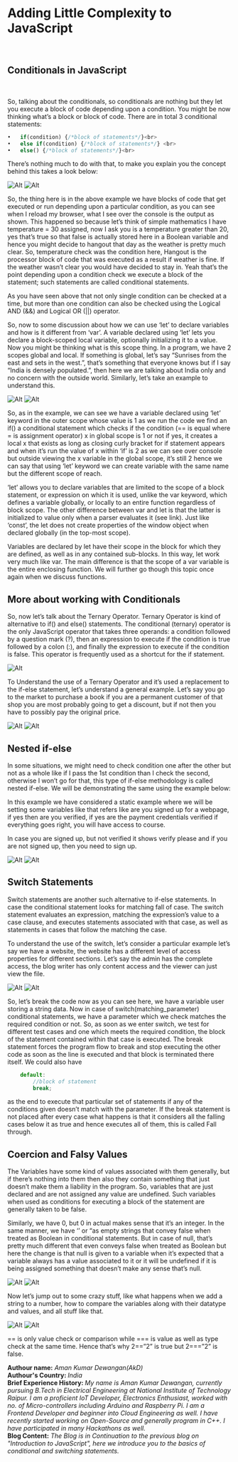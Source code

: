 <div class="text-white bg-blue mb-2"><h1>Adding Little Complexity to JavaScript</h1></div><br>

<h2>Conditionals in JavaScript</h2><br>

So, talking about the conditionals, so conditionals are nothing but they let you execute a block of code depending upon a condition. You might be now thinking what’s a block or block of code. There are in total 3 conditional statements:<br>

```JavaScript
•	if(condition) {/*block of statements*/}<br>
•	else if(condition) {/*block of statements*/} <br>
•	else() {/*block of statements*/}<br>
```

There’s nothing much to do with that, to make you explain you the concept behind this takes a look below:

![Alt]({{site.baseurl}}/assets/Js_Tutorial_Images/js12.PNG)
![Alt]({{site.baseurl}}/assets/Js_Tutorial_Images/js13.PNG)

So, the thing here is in the above example we have blocks of code that get executed or run depending upon a particular condition, as you can see when I reload my browser, what I see over the console is the output as shown. This happened so because let’s think of simple mathematics I have temperature = 30 assigned, now I ask you is a temperature greater than 20, yes that’s true so that false is actually stored here in a Boolean variable and hence you might decide to hangout that day as the weather is pretty much clear. So, temperature check was the condition here, Hangout is the processor block of code that was executed as a result if weather is fine. If the weather wasn’t clear you would have decided to stay in. Yeah that’s the point depending upon a condition check we execute a block of the statement; such statements are called conditional statements.
    
As you have seen above that not only single condition can be checked at a time, but more than one condition can also be checked using the Logical AND (&&) and Logical OR (||) operator.

So, now to some discussion about how we can use ‘let’ to declare variables and how is it different from ‘var’.  A variable declared using ‘let’ lets you declare a block-scoped local variable, optionally initializing it to a value. Now you might be thinking what is this scope thing. In a program, we have 2 scopes global and local. If something is global, let’s say “Sunrises from the east and sets in the west.”, that’s something that everyone knows but if I say “India is densely populated.”, then here we are talking about India only and no concern with the outside world. Similarly, let’s take an example to understand this.

![Alt]({{site.baseurl}}/assets/Js_Tutorial_Images/js14.PNG)
![Alt]({{site.baseurl}}/assets/Js_Tutorial_Images/js15.PNG)

So, as in the example, we can see we have a variable declared using ‘let’ keyword in the outer scope whose value is 1 as we run the code we find an if() a conditional statement which checks if the condition (== is equal where = is assignment operator) x in global scope is 1 or not if yes, it creates a local x that exists as long as closing curly bracket for if statement appears and when it’s run the value of x within ‘if’ is 2 as we can see over console but outside viewing the x variable in the global scope, it’s still 2 hence we can say that using ‘let’ keyword we can create variable with the same name but the different scope of reach.

‘let’ allows you to declare variables that are limited to the scope of a <a link = "https://developer.mozilla.org/en-US/docs/Web/JavaScript/Reference/statements/block">block</a> statement, or expression on which it is used, unlike the var keyword, which defines a variable globally, or locally to an entire function regardless of block scope. The other difference between var and let is that the latter is initialized to value only when a <a link="https://developer.mozilla.org/en-US/docs/Web/JavaScript/Reference/Statements/let#Temporal_dead_zone">parser evaluates it (see link)</a>. Just like ‘const’, the let does not create properties of the window object when declared globally (in the top-most scope).

Variables are declared by let have their scope in the block for which they are defined, as well as in any contained sub-blocks. In this way, let work very much like var. The main difference is that the scope of a var variable is the entire enclosing function. We will further go though this topic once again when we discuss functions.

<h2>More about working with Conditionals</h2>

So, now let’s talk about the Ternary Operator. Ternary Operator is kind of alternative to if() and else() statements. The conditional (ternary) operator is the only JavaScript operator that takes three operands: a condition followed by a question mark (?), then an expression to execute if the condition is true followed by a colon (:), and finally the expression to execute if the condition is false. This operator is frequently used as a shortcut for the if statement.

![Alt]({{site.baseurl}}/assets/Js_Tutorial_Images/js18.PNG)

To Understand the use of a Ternary Operator and it’s used a replacement to the if-else statement, let’s understand a general example. Let’s say you go to the market to purchase a book if you are a permanent customer of that shop you are most probably going to get a discount, but if not then you have to possibly pay the original price. 

![Alt]({{site.baseurl}}/assets/Js_Tutorial_Images/js16.PNG)
![Alt]({{site.baseurl}}/assets/Js_Tutorial_Images/js17.PNG)

<h2>Nested if-else</h2>
In some situations, we might need to check condition one after the other but not as a whole like if I pass the 1st condition than I check the second, otherwise I won’t go for that, this type of if-else methodology is called nested if-else. We will be demonstrating the same using the example below:

In this example we have considered a static example where we will be setting some variables like that refers like are you signed up for a webpage, if yes then are you verified, if yes are the payment credentials verified if everything goes right, you will have access to course.

In case you are signed up, but not verified it shows verify please and if you are not signed up, then you need to sign up.

![Alt]({{site.baseurl}}/assets/Js_Tutorial_Images/js19.PNG)
![Alt]({{site.baseurl}}/assets/Js_Tutorial_Images/js20.PNG)

<h2>Switch Statements</h2>
Switch statements are another such alternative to if-else statements. In case the conditional statement looks for matching fall of case. The switch statement evaluates an expression, matching the expression’s value to a case clause, and executes statements associated with that case, as well as statements in cases that follow the matching the case.

To understand the use of the switch, let’s consider a particular example let’s say we have a website, the website has a different level of access properties for different sections. Let’s say the admin has the complete access, the blog writer has only content access and the viewer can just view the file.

![Alt]({{site.baseurl}}/assets/Js_Tutorial_Images/js21.PNG)
![Alt]({{site.baseurl}}/assets/Js_Tutorial_Images/js22.PNG)

So, let’s break the code now as you can see here, we have a variable user storing a string data. Now in case of switch(matching_parameter) conditional statements, we have a parameter which we check matches the required condition or not. So, as soon as we enter switch, we test for different test cases and one which meets the required condition, the block of the statement contained within that case is executed.
The break statement forces the program flow to break and stop executing the other code as soon as the line is executed and that block is terminated there itself.
We could also have 

```JavaScript
	default: 
		//block of statement 
		break;
```

as the end to execute that particular set of statements if any of the conditions given doesn’t match with the parameter. If the break statement is not placed after every case what happens is that it considers all the falling cases below it as true and hence executes all of them, this is called Fall through.

<h2>Coercion and Falsy Values</h2>
The Variables have some kind of values associated with them generally, but if there’s nothing into them then also they contain something that just doesn’t make them a liability in the program.
So, variables that are just declared and are not assigned any value are undefined. Such variables when used as conditions for executing a block of the statement are generally taken to be false.

Similarly, we have 0, but 0 in actual makes sense that it’s an integer. In the same manner, we have ‘’ or “as empty strings that convey false when treated as Boolean in conditional statements. But in case of null, that’s pretty much different that even conveys false when treated as Boolean but here the change is that null is given to a variable when it’s expected that a variable always has a value associated to it or it will be undefined if it is being assigned something that doesn’t make any sense that’s null.

![Alt]({{site.baseurl}}/assets/Js_Tutorial_Images/js23.PNG)
![Alt]({{site.baseurl}}/assets/Js_Tutorial_Images/js24.PNG)

Now let’s jump out to some crazy stuff, like what happens when we add a string to a number, how to compare the variables along with their datatype and values, and all stuff like that.

![Alt]({{site.baseurl}}/assets/Js_Tutorial_Images/js25.PNG)
![Alt]({{site.baseurl}}/assets/Js_Tutorial_Images/js26.PNG)

== is only value check or comparison while === is value as well as type check at the same time. Hence that’s why 2==”2” is true but 2===”2” is false.

<b>Authour name:</b><i> Aman Kumar Dewangan(AkD)</i><br>
<b>Authour's Country: </b><i>India</i><br>
<b>Brief Experience History: </b><i>My name is Aman Kumar Dewangan, currently pursuing B.Tech in Electrical Engineering at National Institute of Technology Raipur. I am a proficient IoT Developer, Electronics Enthusiast, worked with no. of Micro-controllers including Arduino and Raspberry Pi. I am a Frontend Developer and beginner into Cloud Engineering as well. I have recently started working on Open-Source and generally program in C++. I have participated in many Hackathons as well.</i><br>
<b>Blog Content:</b> <i>The Blog is in Continuation to the previous blog on <a link="https://girlscript-ireland.github.io/blog/2020/10/12/Introduction-to-JavaScript.html">"Introduction to JavaScript"</a>, here we introduce you to the basics of conditional and switching statements.</i>
